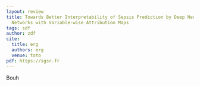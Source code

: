 ```yaml
---
layout: review
title: Towards Better Interpretability of Sepsis Prediction by Deep Neural
  Networks with Variable-wise Attribution Maps
tags: sdf
author: zdf
cite:
  title: erg
  authors: erg
  venue: toto
pdf: https://sgsr.fr
---
```

Bouh